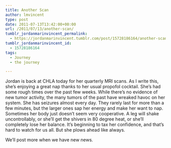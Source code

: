 ```yaml
---
title: Another Scan
author: lmvincent
type: post
date: 2011-07-13T13:42:00+00:00
url: /2011/07/13/another-scan/
tumblr_jordanmarinvincent_permalink:
  - https://jordanmarinvincent.tumblr.com/post/15728186164/another-scan
tumblr_jordanmarinvincent_id:
  - 15728186164
tags:
  - Journey
  - the journey

---
```

Jordan is back at CHLA today for her quarterly MRI scans. As I write this, she&rsquo;s enjoying a great nap thanks to her usual propofol cocktail. She&rsquo;s had some rough times over the past few weeks. While there&rsquo;s no evidence of new tumor activity, the many tumors of the past have wreaked havoc on her system. She has seizures almost every day. They rarely last for more than a few minutes, but the larger ones sap her energy and make her want to nap. Sometimes her body just doesn&rsquo;t seem very cooperative. A leg will shake uncontrollably, or she&rsquo;ll get the shivers in 80 degree heat, or she&rsquo;ll completely lose her balance. It&rsquo;s beginning to tax her confidence, and that&rsquo;s hard to watch for us all. But she plows ahead like always.

We&rsquo;ll post more when we have new news.

<div class="blogger-post-footer">
  <img loading="lazy" width="1" height="1" src="https://blogger.googleusercontent.com/tracker/9039099668816362935-492409757148684767?l=jordansjourney2.blogspot.com" alt="" />
</div>